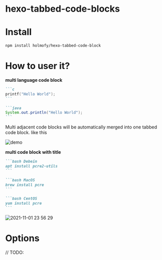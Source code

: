 # hexo-tabbed-code-blocks


# Install

```sh
npm install holmofy/hexo-tabbed-code-block
```

# How to user it?

**multi language code block**
````markdown
```c
printf("Hello World");
```

```java
System.out.println("Hello World");
```
````

Multi adjacent code blocks will be automatically merged into one tabbed code block. like this

![demo](https://user-images.githubusercontent.com/19494806/121777704-0737e980-cbc6-11eb-9ff7-bc13c861180c.gif)

**multi code block with title**
````markdown
```bash Debein
apt install pcre2-utils
```

```bash MacOS
brew install pcre
```

```bash CentOS
yum install pcre
```
````

![2021-11-01 23 56 29](https://user-images.githubusercontent.com/19494806/139701486-10ad2450-7de1-4029-8bba-7de0c463b7fb.gif)


# Options

// TODO:
